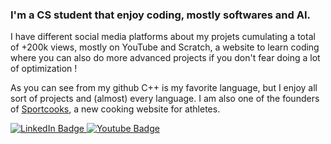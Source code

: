 ### I'm a CS student that enjoy coding, mostly softwares and AI.
I have different social media platforms about my projets cumulating a total of +200k views, mostly 
on YouTube and Scratch, a website to learn coding where you can also do more advanced projects if you don't fear doing a lot of optimization !

As you can see from my github C++ is my favorite language, but I enjoy all sort of projects and (almost) every language.
I am also one of the founders of <a href="https://sportcooks.fr">Sportcooks</a>, a new cooking website for athletes.

<p align="left">
  <a href="https://www.linkedin.com/in/dorian-biagi/">
    <img src="https://img.shields.io/badge/LinkedIn-blue?style=for-the-badge&logo=linkedin&logoColor=white" alt="LinkedIn Badge"/>
  </a>
  <a href="https://www.youtube.com/channel/UC2bqHEOtdeDQk3krOYv5ipQ" width="150px" height="30px">
    <img src="https://ibb.co/Y0jDjSG" alt="Youtube Badge"/>
  </a>
  <a href="https://scratch.mit.edu/users/Dairop" width="150px" height="30px" class="background: orange">
    <img src="https://i.ibb.co/SJhXdgF/scratch-265k.png" alt="Scratch Badge/>
  </a>
</p>

